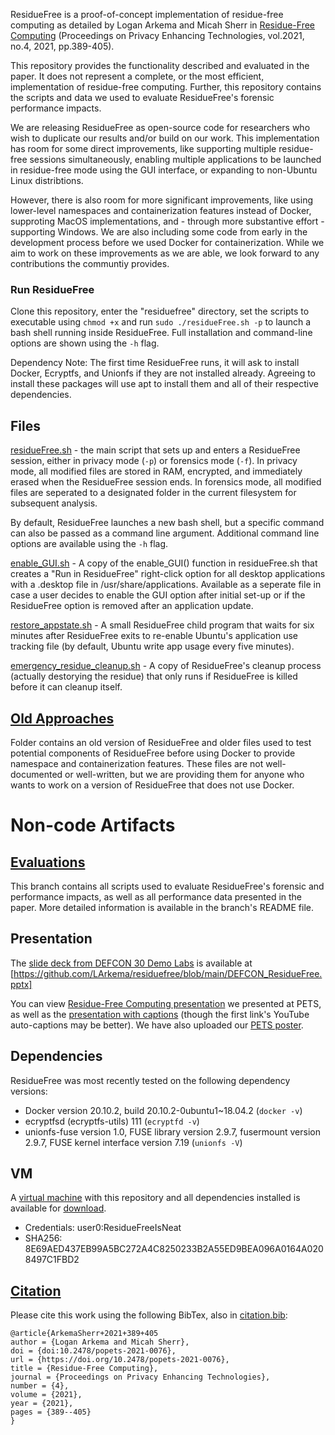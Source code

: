ResidueFree is a proof-of-concept implementation of residue-free computing as detailed by Logan Arkema
and Micah Sherr in [Residue-Free Computing](https://sciendo.com/de/article/10.2478/popets-2021-0076) (Proceedings on Privacy Enhancing Technologies, vol.2021, no.4, 2021, pp.389-405).

This repository provides the functionality described and evaluated in the paper. It does not represent a complete, or the most efficient, implementation of residue-free computing. Further, this repository contains the scripts and data we used to evaluate ResidueFree's forensic performance impacts.

We are releasing ResidueFree as open-source code for researchers who wish to duplicate our results and/or build on our work. This implementation has room for some direct improvements, like supporting multiple residue-free sessions simultaneously, enabling multiple applications to be launched in residue-free mode using the GUI interface, or expanding to non-Ubuntu Linux distribtions.

However, there is also room for more significant improvements, like using lower-level namespaces and containerization features instead of Docker, supproting MacOS implementations, and - through more substantive effort - supporting Windows. We are also including some code from early in the development process before we used Docker for containerization. While we aim to work on these improvements as we are able, we look forward to any contributions the communtiy provides.

### Run ResidueFree
Clone this repository, enter the "residuefree" directory, set the scripts to executable using `chmod +x` and run `sudo ./residueFree.sh -p` to launch a bash shell running inside ResidueFree. Full installation and command-line options are shown using the `-h` flag.

Dependency Note: The first time ResidueFree runs, it will ask to install Docker, Ecryptfs, and Unionfs if they are not installed already. Agreeing to install these packages will use apt to install them and all of their respective dependencies. 

## Files
[residueFree.sh](https://github.com/LArkema/residuefree/blob/main/residueFree.sh) - the main script that sets up and enters a ResidueFree session, either in privacy mode (`-p`) or forensics mode (`-f`). In privacy mode, all modified files are stored in RAM, encrypted, and immediately erased when the ResidueFree session ends. In forensics mode, all modified files are seperated to a designated folder in the current filesystem for subsequent analysis. 

By default, ResidueFree launches a new bash shell, but a specific command can also be passed as a command line argument. Additional command line options are available using the `-h` flag.

[enable_GUI.sh](https://github.com/LArkema/residuefree/blob/main/enable_GUI.sh) - A copy of the enable_GUI() function in residueFree.sh that creates a "Run in ResidueFree" right-click option for all desktop applications with a .desktop file in /usr/share/applications. Available as a seperate file in case a user decides to enable the GUI option after initial set-up or if the ResidueFree option is removed after an application update.

[restore_appstate.sh](https://github.com/LArkema/residuefree/blob/main/restore_appstate.sh) - A small ResidueFree child program that waits for six minutes after ResidueFree exits to re-enable Ubuntu's application use tracking file (by default, Ubuntu write app usage every five minutes). 

[emergency_residue_cleanup.sh](https://github.com/LArkema/residuefree/blob/main/emergency_residue_cleanup.sh) - A copy of ResidueFree's cleanup process (actually destorying the residue) that only runs if ResidueFree is killed before it can cleanup itself.

## [Old Approaches](https://github.com/LArkema/residuefree/blob/main/old_approaches)
Folder contains an old version of ResidueFree and older files used to test potential components of ResidueFree before using Docker to provide namespace and containerization features. These files are not well-documented or well-written, but we are providing them for anyone who wants to work on a version of ResidueFree that does not use Docker.

# Non-code Artifacts

## [Evaluations](https://github.com/LArkema/residuefree/tree/Evaluations)
This branch contains all scripts used to evaluate ResidueFree's forensic and performance impacts, as well as all performance data presented in the paper. More detailed information is available in the branch's README file.

## Presentation
The [slide deck from DEFCON 30 Demo Labs](https://github.com/LArkema/residuefree/blob/main/DEFCON_ResidueFree.pptx) is available at [https://github.com/LArkema/residuefree/blob/main/DEFCON_ResidueFree.pptx]

You can view [Residue-Free Computing presentation](https://www.youtube.com/watch?v=2TEMAeaxm44&list=PLWSQygNuIsPdfA8TBXlw647oHIJY21RFj&index=43) we presented at PETS, as well as the [presentation with captions](https://georgetown.box.com/s/02c9c3gtgmz8fnzkvdokio5af4b7fz1u) (though the first link's YouTube auto-captions may be better). We have also uploaded our [PETS poster](https://georgetown.box.com/s/uzfwj0wzkbg62u3dekgtlu8df2z68fbh).

## Dependencies
ResidueFree was most recently tested on the following dependency versions:
- Docker version 20.10.2, build 20.10.2-0ubuntu1~18.04.2 (`docker -v`)
- ecryptfsd (ecryptfs-utils) 111 (`ecryptfd -v`)
- unionfs-fuse version 1.0, FUSE library version 2.9.7, fusermount version 2.9.7, FUSE kernel interface version 7.19 (`unionfs -V`)

## VM
A [virtual machine](https://georgetown.box.com/s/xnlevmxnbgdc4q08lmkpkr49sw4egq98) with this repository and all dependencies installed is available for [download](https://georgetown.box.com/s/xnlevmxnbgdc4q08lmkpkr49sw4egq98). 
 - Credentials:  user0:ResidueFreeIsNeat
 - SHA256: 8E69AED437EB99A5BC272A4C8250233B2A55ED9BEA096A0164A0208497C1FBD2

## [Citation](https://github.com/LArkema/residuefree/blob/main/citation.bib)
Please cite this work using the following BibTex, also in [citation.bib](https://github.com/LArkema/residuefree/blob/main/citation.bib):
```
@article{ArkemaSherr+2021+389+405
author = {Logan Arkema and Micah Sherr},
doi = {doi:10.2478/popets-2021-0076},
url = {https://doi.org/10.2478/popets-2021-0076},
title = {Residue-Free Computing},
journal = {Proceedings on Privacy Enhancing Technologies},
number = {4},
volume = {2021},
year = {2021},
pages = {389--405}
}
```
